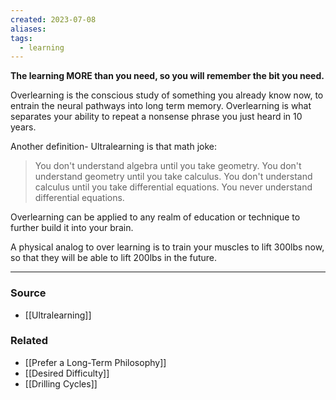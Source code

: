 ```yaml
---
created: 2023-07-08
aliases: 
tags:
  - learning
---
```

**The learning MORE than you need, so you will remember the bit you need.**

Overlearning is the conscious study of something you already know now, to entrain the neural pathways into long term memory. Overlearning is what separates your ability to repeat a nonsense phrase you just heard in 10 years. 

Another definition- Ultralearning is that math joke:
> You don't understand algebra until you take geometry.
> You don't understand geometry until you take calculus.
> You don't understand calculus until you take differential equations. 
> You never understand differential equations.

Overlearning can be applied to any realm of education or technique to further build it into your brain. 

A physical analog to over learning is to train your muscles to lift 300lbs now, so that they will be able to lift 200lbs in the future.

****
### Source
- [[Ultralearning]]

### Related
- [[Prefer a Long-Term Philosophy]] 
- [[Desired Difficulty]]
- [[Drilling Cycles]]